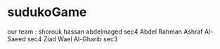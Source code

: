 # sudukoGame
our team :
shorouk hassan abdelmaged   sec4
Abdel Rahman Ashraf Al-Saeed sec4
Ziad Wael Al-Gharib   sec3
